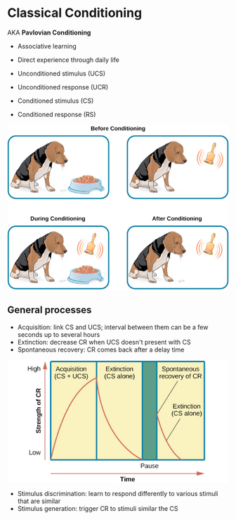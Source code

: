 # Classical Conditioning

AKA **Pavlovian Conditioning**

- Associative learning
- Direct experience through daily life

- Unconditioned stimulus (UCS)
- Unconditioned response (UCR)
- Conditioned stimulus (CS)
- Conditioned response (RS)

![img.png](unconditioned-response.png)


## General processes

- Acquisition: link CS and UCS; interval between them can be a few seconds up to several hours
- Extinction: decrease CR when UCS doesn't present with CS
- Spontaneous recovery: CR comes back after a delay time

![img.png](classical-conditioning-processes.png)

- Stimulus discrimination: learn to respond differently to various stimuli that are similar
- Stimulus generation: trigger CR to stimuli similar the CS